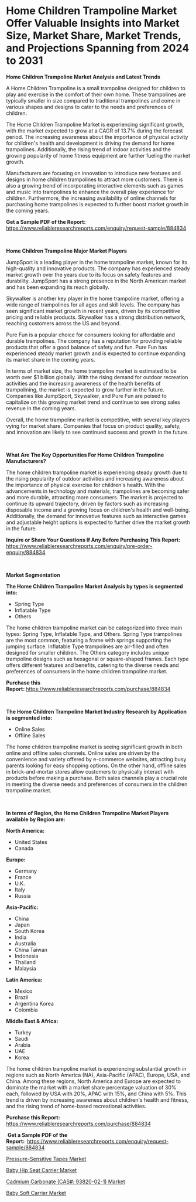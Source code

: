 <p><h1>Home Children Trampoline Market Offer Valuable Insights into Market Size, Market Share, Market Trends, and Projections Spanning from 2024 to 2031</h1></p><p><strong>Home Children Trampoline Market Analysis and Latest Trends</strong></p>
<p><p>A Home Children Trampoline is a small trampoline designed for children to play and exercise in the comfort of their own home. These trampolines are typically smaller in size compared to traditional trampolines and come in various shapes and designs to cater to the needs and preferences of children.</p><p>The Home Children Trampoline Market is experiencing significant growth, with the market expected to grow at a CAGR of 13.7% during the forecast period. The increasing awareness about the importance of physical activity for children's health and development is driving the demand for home trampolines. Additionally, the rising trend of indoor activities and the growing popularity of home fitness equipment are further fueling the market growth.</p><p>Manufacturers are focusing on innovation to introduce new features and designs in home children trampolines to attract more customers. There is also a growing trend of incorporating interactive elements such as games and music into trampolines to enhance the overall play experience for children. Furthermore, the increasing availability of online channels for purchasing home trampolines is expected to further boost market growth in the coming years.</p></p>
<p><strong>Get a Sample PDF of the Report:&nbsp;</strong> <a href="https://www.reliableresearchreports.com/enquiry/request-sample/884834">https://www.reliableresearchreports.com/enquiry/request-sample/884834</a></p>
<p>&nbsp;</p>
<p><strong>Home Children Trampoline Major Market Players</strong></p>
<p><p>JumpSport is a leading player in the home trampoline market, known for its high-quality and innovative products. The company has experienced steady market growth over the years due to its focus on safety features and durability. JumpSport has a strong presence in the North American market and has been expanding its reach globally.</p><p>Skywalker is another key player in the home trampoline market, offering a wide range of trampolines for all ages and skill levels. The company has seen significant market growth in recent years, driven by its competitive pricing and reliable products. Skywalker has a strong distribution network, reaching customers across the US and beyond.</p><p>Pure Fun is a popular choice for consumers looking for affordable and durable trampolines. The company has a reputation for providing reliable products that offer a good balance of safety and fun. Pure Fun has experienced steady market growth and is expected to continue expanding its market share in the coming years.</p><p>In terms of market size, the home trampoline market is estimated to be worth over $1 billion globally. With the rising demand for outdoor recreation activities and the increasing awareness of the health benefits of trampolining, the market is expected to grow further in the future. Companies like JumpSport, Skywalker, and Pure Fun are poised to capitalize on this growing market trend and continue to see strong sales revenue in the coming years.</p><p>Overall, the home trampoline market is competitive, with several key players vying for market share. Companies that focus on product quality, safety, and innovation are likely to see continued success and growth in the future.</p></p>
<p>&nbsp;</p>
<p><strong>What Are The Key Opportunities For Home Children Trampoline Manufacturers?</strong></p>
<p><p>The home children trampoline market is experiencing steady growth due to the rising popularity of outdoor activities and increasing awareness about the importance of physical exercise for children's health. With the advancements in technology and materials, trampolines are becoming safer and more durable, attracting more consumers. The market is projected to continue its upward trajectory, driven by factors such as increasing disposable income and a growing focus on children's health and well-being. Additionally, the demand for innovative features such as interactive games and adjustable height options is expected to further drive the market growth in the future.</p></p>
<p><strong>Inquire or Share Your Questions If Any Before Purchasing This Report:</strong> <a href="https://www.reliableresearchreports.com/enquiry/pre-order-enquiry/884834">https://www.reliableresearchreports.com/enquiry/pre-order-enquiry/884834</a></p>
<p>&nbsp;</p>
<p><strong>Market Segmentation</strong></p>
<p><strong>The Home Children Trampoline Market Analysis by types is segmented into:</strong></p>
<p><ul><li>Spring Type</li><li>Inflatable Type</li><li>Others</li></ul></p>
<p><p>The home children trampoline market can be categorized into three main types: Spring Type, Inflatable Type, and Others. Spring Type trampolines are the most common, featuring a frame with springs supporting the jumping surface. Inflatable Type trampolines are air-filled and often designed for smaller children. The Others category includes unique trampoline designs such as hexagonal or square-shaped frames. Each type offers different features and benefits, catering to the diverse needs and preferences of consumers in the home children trampoline market.</p></p>
<p><strong>Purchase this Report:&nbsp;</strong><a href="https://www.reliableresearchreports.com/purchase/884834">https://www.reliableresearchreports.com/purchase/884834</a></p>
<p>&nbsp;</p>
<p><strong>The Home Children Trampoline Market Industry Research by Application is segmented into:</strong></p>
<p><ul><li>Online Sales</li><li>Offline Sales</li></ul></p>
<p><p>The home children trampoline market is seeing significant growth in both online and offline sales channels. Online sales are driven by the convenience and variety offered by e-commerce websites, attracting busy parents looking for easy shopping options. On the other hand, offline sales in brick-and-mortar stores allow customers to physically interact with products before making a purchase. Both sales channels play a crucial role in meeting the diverse needs and preferences of consumers in the children trampoline market.</p></p>
<p>&nbsp;</p>
<p><strong>In terms of Region, the Home Children Trampoline Market Players available by Region are:</strong></p>
<p>
    <p> <strong> North America: </strong>
        <ul>
            <li>United States</li>
            <li>Canada</li>
        </ul>
        </p> 
    <p> <strong> Europe: </strong>
        <ul>
            <li>Germany</li>
            <li>France</li>
            <li>U.K.</li>
            <li>Italy</li>
            <li>Russia</li>
        </ul>
        </p> 
    <p> <strong> Asia-Pacific: </strong>
        <ul>
            <li>China</li>
            <li>Japan</li>
            <li>South Korea</li>
            <li>India</li>
            <li>Australia</li>
            <li>China Taiwan</li>
            <li>Indonesia</li>
            <li>Thailand</li>
            <li>Malaysia</li>
        </ul>
        </p> 
    <p> <strong> Latin America: </strong>
        <ul>
            <li>Mexico</li>
            <li>Brazil</li>
            <li>Argentina Korea</li>
            <li>Colombia</li>
        </ul>
        </p> 
    <p> <strong> Middle East & Africa: </strong>
        <ul>
            <li>Turkey</li>
            <li>Saudi</li>
            <li>Arabia</li>
            <li>UAE</li>
            <li>Korea</li>
        </ul>
    </p>
    </p>
<p><p>The home children trampoline market is experiencing substantial growth in regions such as North America (NA), Asia-Pacific (APAC), Europe, USA, and China. Among these regions, North America and Europe are expected to dominate the market with a market share percentage valuation of 30% each, followed by USA with 20%, APAC with 15%, and China with 5%. This trend is driven by increasing awareness about children's health and fitness, and the rising trend of home-based recreational activities.</p></p>
<p><strong>Purchase this Report: </strong><a href="https://www.reliableresearchreports.com/purchase/884834">https://www.reliableresearchreports.com/purchase/884834</a></p>
<p>&nbsp;<strong>Get a Sample PDF of the Report:&nbsp;&nbsp;</strong><a href="https://www.reliableresearchreports.com/enquiry/request-sample/884834">https://www.reliableresearchreports.com/enquiry/request-sample/884834</a></p>
<p><strong></strong></p>
<p><p><a href="https://issuu.com/reportprime-2/docs/pressure-sensitive-tapes-market-size-2030.pptx">Pressure-Sensitive Tapes Market</a></p><p><a href="https://github.com/bobicer/Market-Research-Report-List-2/blob/main/baby-hip-seat-carrier-market.md">Baby Hip Seat Carrier Market</a></p><p><a href="https://issuu.com/reportprime-2/docs/cadmium-carbonate-cas-93820-02-1-market-size-2030.">Cadmium Carbonate (CAS#: 93820-02-1) Market</a></p><p><a href="https://github.com/timeliteaut/Market-Research-Report-List-1/blob/main/baby-soft-carrier-market.md">Baby Soft Carrier Market</a></p></p>